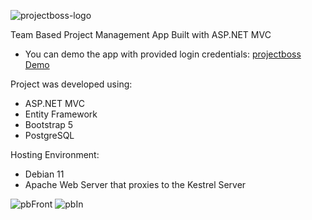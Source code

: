 ![projectboss-logo](https://user-images.githubusercontent.com/111925825/210555278-ca061426-b404-4e52-bab2-1e604432fa0a.png)

Team Based Project Management App Built with ASP.NET MVC
- You can demo the app with provided login credentials:  [projectboss Demo](projectboss.samphal.com)

Project was developed using:
- ASP.NET MVC
- Entity Framework
- Bootstrap 5
- PostgreSQL

Hosting Environment:
- Debian 11
- Apache Web Server that proxies to the Kestrel Server


![pbFront](https://user-images.githubusercontent.com/111925825/210557370-c602d339-e784-47d6-bf18-a9e5a4d2934d.jpg)
![pbIn](https://user-images.githubusercontent.com/111925825/210557377-470ee868-bfcb-4903-b494-c81a9ed71d85.jpg)

